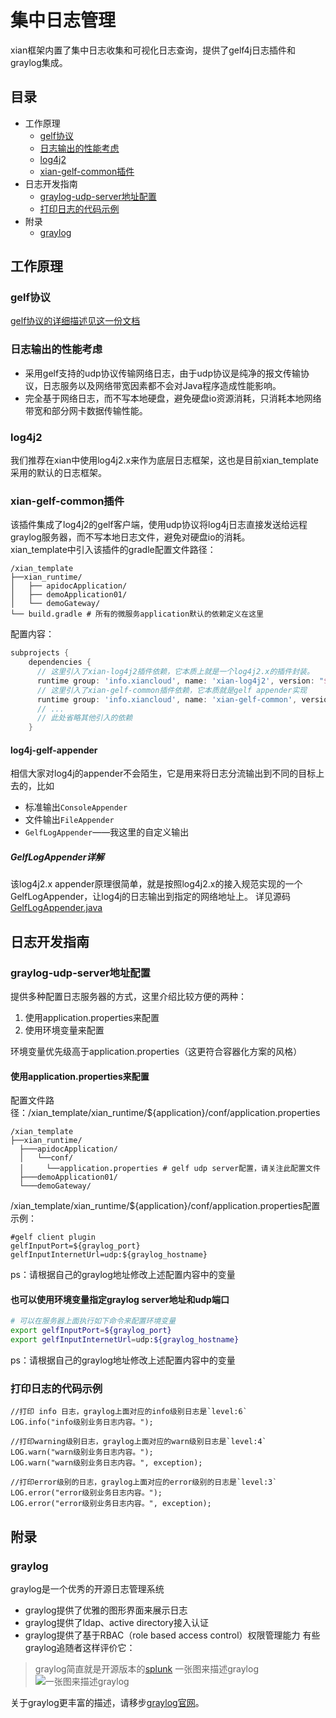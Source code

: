 # 集中日志管理
xian框架内置了集中日志收集和可视化日志查询，提供了gelf4j日志插件和graylog集成。
## 目录
* 工作原理
  * [gelf协议](https://github.com/xiancloud/xian/tree/master/doc/zh_CN/centralized-log#gelf协议)
  * [日志输出的性能考虑](https://github.com/xiancloud/xian/tree/master/doc/zh_CN/centralized-log#日志输出的性能考虑)
  * [log4j2](https://github.com/xiancloud/xian/tree/master/doc/zh_CN/centralized-log#log4j2)
  * [xian-gelf-common插件](https://github.com/xiancloud/xian/tree/master/doc/zh_CN/centralized-log#xian-gelf-common插件)
* 日志开发指南
  * [graylog-udp-server地址配置](https://github.com/xiancloud/xian/tree/master/doc/zh_CN/centralized-log#graylog-udp-server地址配置)
  * [打印日志的代码示例](https://github.com/xiancloud/xian/tree/master/doc/zh_CN/centralized-log#打印日志的代码示例)
* 附录
  * [graylog](https://github.com/xiancloud/xian/tree/master/doc/zh_CN/centralized-log#graylog)

## 工作原理
### gelf协议
[gelf协议的详细描述见这一份文档](gelf.md)

### 日志输出的性能考虑
- 采用gelf支持的udp协议传输网络日志，由于udp协议是纯净的报文传输协议，日志服务以及网络带宽因素都不会对Java程序造成性能影响。
- 完全基于网络日志，而不写本地硬盘，避免硬盘io资源消耗，只消耗本地网络带宽和部分网卡数据传输性能。

### log4j2
我们推荐在xian中使用log4j2.x来作为底层日志框架，这也是目前xian_template采用的默认的日志框架。

### xian-gelf-common插件
该插件集成了log4j2的gelf客户端，使用udp协议将log4j日志直接发送给远程graylog服务器，而不写本地日志文件，避免对硬盘io的消耗。<br/>
xian_template中引入该插件的gradle配置文件路径：
```
/xian_template
├──xian_runtime/
│   ├── apidocApplication/
│   ├── demoApplication01/
│   └── demoGateway/
└── build.gradle # 所有的微服务application默认的依赖定义在这里
```
配置内容：
```gradle
subprojects {
    dependencies {
      // 这里引入了xian-log4j2插件依赖，它本质上就是一个log4j2.x的插件封装。
      runtime group: 'info.xiancloud', name: 'xian-log4j2', version: "$xianVersion"
      // 这里引入了xian-gelf-common插件依赖，它本质就是gelf appender实现
      runtime group: 'info.xiancloud', name: 'xian-gelf-common', version: "$xianVersion"
      // ... 
      // 此处省略其他引入的依赖
    }
```

#### log4j-gelf-appender
相信大家对log4j的appender不会陌生，它是用来将日志分流输出到不同的目标上去的，比如
- 标准输出`ConsoleAppender`
- 文件输出`FileAppender`
- `GelfLogAppender`——我这里的自定义输出
##### GelfLogAppender详解
该log4j2.x appender原理很简单，就是按照log4j2.x的接入规范实现的一个GelfLogAppender，让log4j的日志输出到指定的网络地址上。
详见源码[GelfLogAppender.java](https://github.com/xiancloud/xian/blob/master/xian-log/xian-gelf-common/src/main/java/biz/paluch/logging/gelf/log4j2/GelfLogAppender.java)

## 日志开发指南
### graylog-udp-server地址配置
提供多种配置日志服务器的方式，这里介绍比较方便的两种：
1. 使用application.properties来配置
2. 使用环境变量来配置

环境变量优先级高于application.properties（这更符合容器化方案的风格）

#### 使用application.properties来配置
配置文件路径：/xian_template/xian_runtime/${application}/conf/application.properties
```
/xian_template
├──xian_runtime/
  ├───apidocApplication/
  │   └──conf/
  │     └──application.properties # gelf udp server配置，请关注此配置文件
  ├───demoApplication01/
  └───demoGateway/
```
/xian_template/xian_runtime/${application}/conf/application.properties配置示例：
```properties
#gelf client plugin
gelfInputPort=${graylog_port}
gelfInputInternetUrl=udp:${graylog_hostname}
```
ps：请根据自己的graylog地址修改上述配置内容中的变量

#### 也可以使用环境变量指定graylog server地址和udp端口
```bash
# 可以在服务器上面执行如下命令来配置环境变量
export gelfInputPort=${graylog_port}
export gelfInputInternetUrl=udp:${graylog_hostname}
```
ps：请根据自己的graylog地址修改上述配置内容中的变量

### 打印日志的代码示例
```
//打印 info 日志，graylog上面对应的info级别日志是`level:6`
LOG.info("info级别业务日志内容。");

//打印warning级别日志，graylog上面对应的warn级别日志是`level:4`
LOG.warn("warn级别业务日志内容。");
LOG.warn("warn级别业务日志内容。", exception);

//打印error级别的日志，graylog上面对应的error级别的日志是`level:3`
LOG.error("error级别业务日志内容。");
LOG.error("error级别业务日志内容。", exception);
```

## 附录
### graylog
graylog是一个优秀的开源日志管理系统
- graylog提供了优雅的图形界面来展示日志
- graylog提供了ldap、active directory接入认证
- graylog提供了基于RBAC（role based access control）权限管理能力
有些graylog追随者这样评价它：
> graylog简直就是开源版本的[splunk](https://www.splunk.com/)
一张图来描述graylog
![一张图来描述graylog](http://processon.com/chart_image/5c6e5414e4b056ae2a115c30.png)

关于graylog更丰富的描述，请移步[graylog官网](https://www.graylog.org/)。
